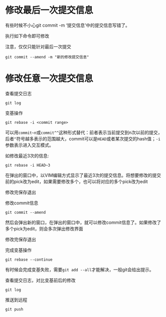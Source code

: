 # 修改最后一次提交信息

有些时候不小心git commit -m ‘提交信息’中的提交信息写错了。

执行如下命令即可修改

注意，仅仅只能针对最后一次提交

```
git commit --amend -m "新的修改提交信息"
```

# 修改任意一次提交信息

查看提交日志
```
git log
```

变基操作
```
git rebase -i <commit range>
```
可以用`commit~n`或`commit^^`这种形式替代：前者表示当前提交到n次以前的提交，后者`^`符号越多表示的范围越大，commit可以是`HEAD`或者某次提交的hash值；`-i`参数表示进入交互模式。

如修改最近3次的信息:
```
git rebase -i HEAD~3
```

在弹出的窗口中，以VIM编辑方式显示了最近3次的提交信息。将想要修改的提交前的pick改为edit，如果需要修改多个，也可以将对应的多个pick改为edit

修改完保存退出

修改commit信息
```
git commit --amend
```
然后会弹出新的窗口，在弹出的窗口中，就可以修改commit信息了。如果修改了多个pick为edit，则会多次弹出修改界面

修改完保存退出

完成变基操作
```
git rebase --continue
```
有时候会完成变基失败，需要`git add --all`才能解决，一般git会给出提示。

查看提交日志，对比变基前后的修改
```
git log
```

推送到远程
```
git push
```
